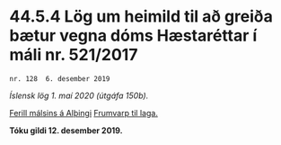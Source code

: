 # 44.5.4 Lög um heimild til að greiða bætur vegna dóms Hæstaréttar í máli nr. 521/2017

`nr. 128  6. desember 2019`

_Íslensk lög 1. maí 2020 (útgáfa 150b)._

[Ferill málsins á Alþingi](https://www.althingi.is/thingstorf/thingmalalistar-eftir-thingum/ferill/?ltg=150&mnr=183)
[Frumvarp til laga.](https://www.althingi.is/altext/150/s/0184.html)

**Tóku gildi 12. desember 2019.**

